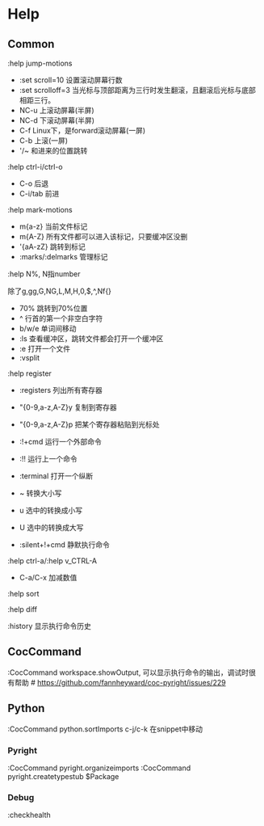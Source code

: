 # Help

## Common

:help jump-motions
- :set scroll=10 设置滚动屏幕行数
- :set scrolloff=3 当光标与顶部距离为三行时发生翻滚，且翻滚后光标与底部相距三行。
- NC-u 上滚动屏幕(半屏)
- NC-d 下滚动屏幕(半屏)
- C-f Linux下，是forward滚动屏幕(一屏)
- C-b 上滚(一屏)
- '/~ 和进来的位置跳转

:help ctrl-i/ctrl-o
- C-o 后退
- C-i/tab 前进

:help mark-motions
- m{a-z} 当前文件标记
- m{A-Z} 所有文件都可以进入该标记，只要缓冲区没删
- '{aA-zZ} 跳转到标记
- :marks/:delmarks 管理标记

:help N%, N指number

除了g,gg,G,NG,L,M,H,0,$,^,Nf{}
- 70% 跳转到70%位置
- ^ 行首的第一个非空白字符
- b/w/e 单词间移动
- :ls 查看缓冲区，跳转文件都会打开一个缓冲区
- :e 打开一个文件
- :vsplit

:help register

- :registers 列出所有寄存器
- "{0-9,a-z,A-Z}y 复制到寄存器
- "{0-9,a-z,A-Z}p 把某个寄存器粘贴到光标处

- :!+cmd 运行一个外部命令
- :!! 运行上一个命令
- :terminal 打开一个纵断

- ~ 转换大小写
- u 选中的转换成小写
- U 选中的转换成大写

- :silent+!+cmd 静默执行命令

:help ctrl-a/:help v\_CTRL-A

- C-a/C-x 加减数值

:help sort

:help diff

:history 显示执行命令历史


## CocCommand
:CocCommand workspace.showOutput, 可以显示执行命令的输出，调试时很有帮助  # https://github.com/fannheyward/coc-pyright/issues/229

## Python

:CocCommand python.sortImports
c-j/c-k 在snippet中移动

### Pyright

:CocCommand pyright.organizeimports
:CocCommand pyright.createtypestub $Package

### Debug

:checkhealth
